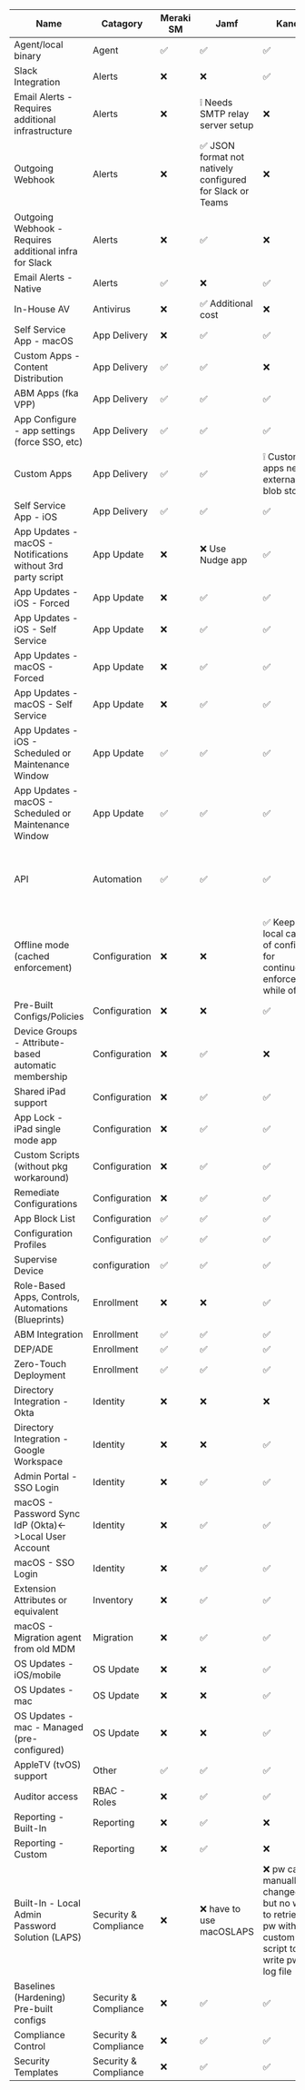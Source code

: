 | Name                                                         | Catagory              | Meraki SM          | Jamf                                                                      | Kandji                                                                                                  | Mosyle                                                                       |
|--------------------------------------------------------------|-----------------------|--------------------|---------------------------------------------------------------------------|---------------------------------------------------------------------------------------------------------|------------------------------------------------------------------------------|
| Agent/local binary                                           | Agent                 | :white_check_mark: | :white_check_mark:                                                        | :white_check_mark:                                                                                      | :white_check_mark:                                                           |
| Slack Integration                                            | Alerts                | :x:                | :x:                                                                       | :white_check_mark:                                                                                      | :x:                                                                          |
| Email Alerts - Requires additional infrastructure            | Alerts                | :x:                | :grey_exclamation: Needs SMTP relay server setup                          | :x:                                                                                                     | :x:                                                                          |
| Outgoing Webhook                                             | Alerts                | :x:                | :white_check_mark: JSON format not natively configured for Slack or Teams | :x:                                                                                                     | :x:                                                                          |
| Outgoing Webhook - Requires additional infra for Slack       | Alerts                | :x:                | :white_check_mark:                                                        | :x:                                                                                                     | :x:                                                                          |
| Email Alerts - Native                                        | Alerts                | :white_check_mark: | :x:                                                                       | :white_check_mark:                                                                                      | :white_check_mark:                                                           |
| In-House AV                                                  | Antivirus             | :x:                | :white_check_mark: Additional cost                                        | :x:                                                                                                     | :white_check_mark: Included with Fuse                                        |
| Self Service App - macOS                                     | App Delivery          | :x:                | :white_check_mark:                                                        | :white_check_mark:                                                                                      | :white_check_mark:                                                           |
| Custom Apps - Content Distribution                           | App Delivery          | :white_check_mark: | :white_check_mark:                                                        | :x:                                                                                                     | :white_check_mark:                                                           |
| ABM Apps (fka VPP)                                           | App Delivery          | :white_check_mark: | :white_check_mark:                                                        | :white_check_mark:                                                                                      | :white_check_mark:                                                           |
| App Configure - app settings (force SSO, etc)                | App Delivery          | :white_check_mark: | :white_check_mark:                                                        | :white_check_mark:                                                                                      | :white_check_mark:                                                           |
| Custom Apps                                                  | App Delivery          | :white_check_mark: | :white_check_mark:                                                        | :grey_exclamation: Custom apps need external blob storage                                               | :white_check_mark:                                                           |
| Self Service App - iOS                                       | App Delivery          | :white_check_mark: | :white_check_mark:                                                        | :white_check_mark:                                                                                      | :white_check_mark:                                                           |
| App Updates - macOS - Notifications without 3rd party script | App Update            | :x:                | :x: Use Nudge app                                                         | :white_check_mark:                                                                                      | :white_check_mark:                                                           |
| App Updates - iOS - Forced                                   | App Update            | :x:                | :white_check_mark:                                                        | :white_check_mark:                                                                                      | :white_check_mark:                                                           |
| App Updates - iOS - Self Service                             | App Update            | :x:                | :white_check_mark:                                                        | :white_check_mark:                                                                                      | :white_check_mark:                                                           |
| App Updates - macOS - Forced                                 | App Update            | :x:                | :white_check_mark:                                                        | :white_check_mark:                                                                                      | :white_check_mark:                                                           |
| App Updates - macOS - Self Service                           | App Update            | :x:                | :white_check_mark:                                                        | :white_check_mark:                                                                                      | :white_check_mark:                                                           |
| App Updates - iOS - Scheduled or Maintenance Window          | App Update            | :white_check_mark: | :white_check_mark:                                                        | :white_check_mark:                                                                                      | :white_check_mark:                                                           |
| App Updates - macOS - Scheduled or Maintenance Window        | App Update            | :white_check_mark: | :white_check_mark:                                                        | :white_check_mark:                                                                                      | :white_check_mark:                                                           |
| API                                                          | Automation            | :white_check_mark: | :white_check_mark:                                                        | :white_check_mark:                                                                                      | :white_check_mark: Unconventional setup - all PUT methods; Limited Endpoints |
| Offline mode (cached enforcement)                            | Configuration         | :x:                | :x:                                                                       | :white_check_mark: Keeps local cache of configs for continuous enforcement while offline                | :x:                                                                          |
| Pre-Built Configs/Policies                                   | Configuration         | :x:                | :x:                                                                       | :white_check_mark:                                                                                      | :white_check_mark:                                                           |
| Device Groups - Attribute-based automatic membership         | Configuration         | :x:                | :white_check_mark:                                                        | :x:                                                                                                     | :white_check_mark:                                                           |
| Shared iPad support                                          | Configuration         | :x:                | :white_check_mark:                                                        | :white_check_mark:                                                                                      | :x:                                                                          |
| App Lock - iPad single mode app                              | Configuration         | :x:                | :white_check_mark:                                                        | :white_check_mark:                                                                                      | :white_check_mark:                                                           |
| Custom Scripts (without pkg workaround)                      | Configuration         | :x:                | :white_check_mark:                                                        | :white_check_mark:                                                                                      | :white_check_mark:                                                           |
| Remediate Configurations                                     | Configuration         | :x:                | :white_check_mark:                                                        | :white_check_mark:                                                                                      | :white_check_mark:                                                           |
| App Block List                                               | Configuration         | :white_check_mark: | :white_check_mark:                                                        | :white_check_mark:                                                                                      | :white_check_mark:                                                           |
| Configuration Profiles                                       | Configuration         | :white_check_mark: | :white_check_mark:                                                        | :white_check_mark:                                                                                      | :white_check_mark:                                                           |
| Supervise Device                                             | configuration         | :white_check_mark: | :white_check_mark:                                                        | :white_check_mark:                                                                                      | :white_check_mark:                                                           |
| Role-Based Apps, Controls, Automations (Blueprints)          | Enrollment            | :x:                | :x:                                                                       | :white_check_mark:                                                                                      | :x:                                                                          |
| ABM Integration                                              | Enrollment            | :white_check_mark: | :white_check_mark:                                                        | :white_check_mark:                                                                                      | :white_check_mark:                                                           |
| DEP/ADE                                                      | Enrollment            | :white_check_mark: | :white_check_mark:                                                        | :white_check_mark:                                                                                      | :white_check_mark:                                                           |
| Zero-Touch Deployment                                        | Enrollment            | :white_check_mark: | :white_check_mark:                                                        | :white_check_mark:                                                                                      | :white_check_mark:                                                           |
| Directory Integration - Okta                                 | Identity              | :x:                | :x:                                                                       | :x:                                                                                                     | :white_check_mark:                                                           |
| Directory Integration - Google Workspace                     | Identity              | :x:                | :x:                                                                       | :white_check_mark:                                                                                      | :white_check_mark:                                                           |
| Admin Portal - SSO Login                                     | Identity              | :x:                | :white_check_mark:                                                        | :white_check_mark:                                                                                      | :white_check_mark:                                                           |
| macOS - Password Sync IdP (Okta)<->Local User Account        | Identity              | :x:                | :white_check_mark:                                                        | :white_check_mark:                                                                                      | :white_check_mark:                                                           |
| macOS - SSO Login                                            | Identity              | :x:                | :white_check_mark:                                                        | :white_check_mark:                                                                                      | :white_check_mark:                                                           |
| Extension Attributes or equivalent                           | Inventory             | :x:                | :white_check_mark:                                                        | :white_check_mark:                                                                                      | :white_check_mark:                                                           |
| macOS - Migration agent from old MDM                         | Migration             | :x:                | :white_check_mark:                                                        | :white_check_mark:                                                                                      | :x:                                                                          |
| OS Updates - iOS/mobile                                      | OS Update             | :x:                | :x:                                                                       | :white_check_mark:                                                                                      | :x:                                                                          |
| OS Updates - mac                                             | OS Update             | :x:                | :x:                                                                       | :white_check_mark:                                                                                      | :x:                                                                          |
| OS Updates - mac - Managed (pre-configured)                  | OS Update             | :x:                | :x:                                                                       | :white_check_mark:                                                                                      | :x:                                                                          |
| AppleTV (tvOS) support                                       | Other                 | :white_check_mark: | :white_check_mark:                                                        | :white_check_mark:                                                                                      | :white_check_mark:                                                           |
| Auditor access                                               | RBAC - Roles          | :x:                | :white_check_mark:                                                        | :white_check_mark:                                                                                      | :white_check_mark:                                                           |
| Reporting - Built-In                                         | Reporting             | :x:                | :white_check_mark:                                                        | :x:                                                                                                     | :white_check_mark:                                                           |
| Reporting - Custom                                           | Reporting             | :x:                | :white_check_mark:                                                        | :x:                                                                                                     | :white_check_mark:                                                           |
| Built-In - Local Admin Password Solution (LAPS)              | Security & Compliance | :x:                | :x: have to use macOSLAPS                                                 | :x: pw can be manually changed, but no way to retrieve pw without custom script to write pw to log file | :white_check_mark:                                                           |
| Baselines (Hardening) Pre-built configs                      | Security & Compliance | :x:                | :white_check_mark:                                                        | :white_check_mark:                                                                                      | :white_check_mark:                                                           |
| Compliance Control                                           | Security & Compliance | :x:                | :white_check_mark:                                                        | :white_check_mark:                                                                                      | :white_check_mark:                                                           |
| Security Templates                                           | Security & Compliance | :x:                | :white_check_mark:                                                        | :white_check_mark:                                                                                      | :white_check_mark:                                                           |
